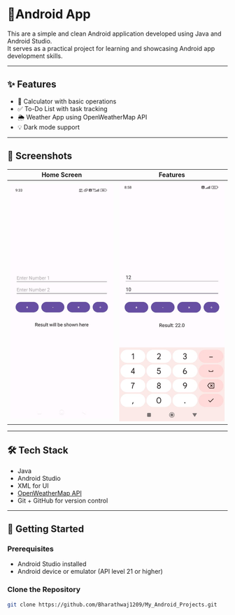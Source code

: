 # 📱Android App

This are a simple and clean Android application developed using Java and Android Studio.  
It serves as a practical project for learning and showcasing Android app development skills.

---

## ✨ Features

- 🧮 Calculator with basic operations 
- ✅ To-Do List with task tracking 
- 🌦️ Weather App using OpenWeatherMap API 
- 💡 Dark mode support

---

## 📸 Screenshots

| Home Screen | Features |
|-------------|----------|
| ![screenshot1](calc/app/screenshots/screenshot12.jpg) | ![screenshot12](calc/app/screenshots/screenshot1.jpg) |

---

## 🛠️ Tech Stack

- Java
- Android Studio
- XML for UI
- [OpenWeatherMap API](https://openweathermap.org/)
- Git + GitHub for version control

---

## 🚀 Getting Started

### Prerequisites

- Android Studio installed
- Android device or emulator (API level 21 or higher)

### Clone the Repository

```bash
git clone https://github.com/Bharathwaj1209/My_Android_Projects.git
